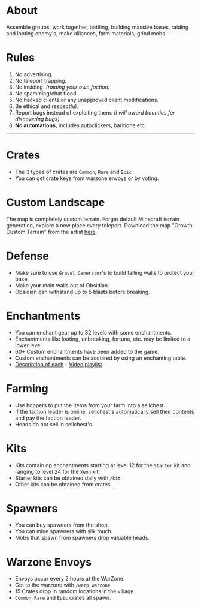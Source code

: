 # About
Assemble groups, work together, battling, building massive bases, raiding and looting enemy's, make alliances, farm materials, grind mobs.

# Rules
1.	No advertising.
2.	No teleport trapping.
3.	No insiding. *(raiding your own faction)*
4.	No spamming/chat flood.
5.  No hacked clients or any unapproved client modifications.
6.  Be ethical and respectful.
7.  Report bugs instead of exploiting them. *(I will award bounties for discovering bugs)*
8.  **No automations**, Includes autoclickers, baritione etc.
---

# Crates
- The 3 types of crates are `Common`, `Rare` and `Epic`
- You can get crate keys from warzone envoys or by voting.

# Custom Landscape
The map is completely custom terrain. Forget default Minecraft terrain generation, explore a new place every teleport. Download the map "Growth Custom Terrain" from the artist [here](https://www.planetminecraft.com/project/growth-custom-terrain-3303992/).

# Defense
- Make sure to use `Gravel Generator`'s to build falling walls to protect your base.
- Make your main walls out of Obsidian.
- Obsidian can withstand up to 5 blasts before breaking.

# Enchantments
- You can enchant gear up to 32 levels with some enchantments.
- Enchantments like looting, unbreaking, fortune, etc. may be limited to a lower level.
- 60+ Custom enchantments have been added to the game.
- Custom enchantments can be acquired by using an enchanting table.
- [Description of each](https://dev.bukkit.org/projects/zenchantments/pages/enchantments) - [Video playlist](https://www.youtube.com/watch?v=kJFD3CZbD4w&list=PLUUWnNzWuNTcqXb0hKA-NS7MmBdsuE0hU)

# Farming
- Use hoppers to put the items from your farm into a sellchest.
- If the faction leader is online, sellchest's automatically sell their contents and pay the faction leader.
- Heads do not sell in sellchest's

# Kits
- Kits contain op enchantments starting at level 12 for the `Starter` kit and ranging to level 24 for the `Xeon` kit.
- Starter kits can be obtained daily with `/kit`
- Other kits can be obtained from crates.

# Spawners
- You can buy spawners from the shop.
- You can mine spawners with silk touch.
- Mobs that spawn from spawners drop valuable heads.

# Warzone Envoys
- Envoys occur every 2 hours at the WarZone.
- Get to the warzone with `/warp warzone`
- 15 Crates drop in random locations in the village.
- `Common`, `Rare` and `Epic` crates all spawn.
